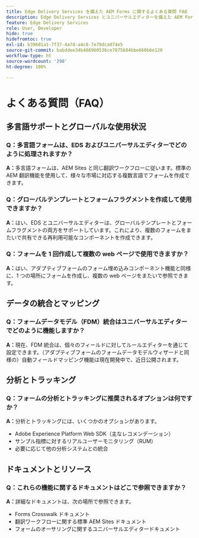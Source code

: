 ```yaml
---
title: Edge Delivery Services を備えた AEM Forms に関するよくある質問 FAQ
description: Edge Delivery Services とユニバーサルエディターを備えた AEM Forms に関するよくある質問への回答について説明します。多言語フォーム、グローバルテンプレート、フォームフラグメント、分析、データ統合機能について説明します。
feature: Edge Delivery Services
role: User, Developer
hide: true
hidefromtoc: true
exl-id: b39601a1-7f37-4a7d-a4c8-7e79dca074e5
source-git-commit: babddee34b486960536ce7075684bbe660b6e120
workflow-type: ht
source-wordcount: '298'
ht-degree: 100%

---
```


# よくある質問（FAQ）


## 多言語サポートとグローバルな使用状況

### Q：多言語フォームは、EDS およびユニバーサルエディターでどのように処理されますか？

**A：**&#x200B;多言語フォームは、AEM Sites と同じ翻訳ワークフローに従います。標準の AEM 翻訳機能を使用して、様々な市場に対応する複数言語でフォームを作成できます。

### Q：グローバルテンプレートとフォームフラグメントを作成して使用できますか？

**A：**&#x200B;はい、EDS とユニバーサルエディターは、グローバルテンプレートとフォームフラグメントの両方をサポートしています。これにより、複数のフォームをまたいで共有できる再利用可能なコンポーネントを作成できます。

### Q：フォームを 1 回作成して複数の web ページで使用できますか？

**A：**&#x200B;はい、アダプティブフォームのフォーム埋め込みコンポーネント機能と同様に、1 つの場所にフォームを作成し、複数の web ページをまたいで参照できます。

## データの統合とマッピング

### Q：フォームデータモデル（FDM）統合はユニバーサルエディターでどのように機能しますか？

**A：**&#x200B;現在、FDM 統合は、個々のフィールドに対してルールエディターを通じて設定できます。（アダプティブフォームのフォームデータモデルウィザードと同様の）自動フィールドマッピング機能は現在開発中で、近日公開されます。

## 分析とトラッキング

### Q：フォームの分析とトラッキングに推奨されるオプションは何ですか？

**A：**&#x200B;分析とトラッキングには、いくつかのオプションがあります。

- Adobe Experience Platform Web SDK（主なレコメンデーション）
- サンプル指標に対するリアルユーザーモニタリング（RUM）
- 必要に応じて他の分析システムとの統合

## ドキュメントとリソース

### Q：これらの機能に関するドキュメントはどこで参照できますか？

**A：**&#x200B;詳細なドキュメントは、次の場所で参照できます。

- Forms Crosswalk ドキュメント
- 翻訳ワークフローに関する標準 AEM Sites ドキュメント
- フォームのオーサリングに関するユニバーサルエディタードキュメント
